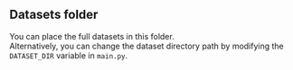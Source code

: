 ## Datasets folder

You can place the full datasets in this folder.  
Alternatively, you can change the dataset directory path by modifying the `DATASET_DIR` variable in `main.py`.